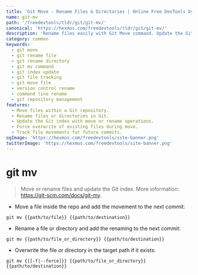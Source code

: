 ```yaml
---
title: 'Git Move - Rename Files & Directories | Online Free DevTools by Hexmos'
name: git-mv
path: '/freedevtools/tldr/git/git-mv/'
canonical: 'https://hexmos.com/freedevtools/tldr/git/git-mv/'
description: 'Rename files easily with Git Move command. Update the Git index when moving files, ensuring accurate tracking of changes. Free online tool, no registration required.'
category: common
keywords:
  - git move
  - git rename file
  - git rename directory
  - git mv command
  - git index update
  - git file tracking
  - git move file
  - version control rename
  - command line rename
  - git repository management
features:
  - Move files within a Git repository.
  - Rename files or directories in Git.
  - Update the Git index with move or rename operations.
  - Force overwrite of existing files during move.
  - Track file movements for future commits.
ogImage: 'https://hexmos.com/freedevtools/site-banner.png'
twitterImage: 'https://hexmos.com/freedevtools/site-banner.png'
---
```


# git mv

> Move or rename files and update the Git index.
> More information: <https://git-scm.com/docs/git-mv>.

- Move a file inside the repo and add the movement to the next commit:

`git mv {{path/to/file}} {{path/to/destination}}`

- Rename a file or directory and add the renaming to the next commit:

`git mv {{path/to/file_or_directory}} {{path/to/destination}}`

- Overwrite the file or directory in the target path if it exists:

`git mv {{[-f|--force]}} {{path/to/file_or_directory}} {{path/to/destination}}`
